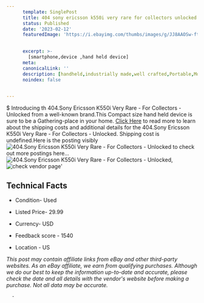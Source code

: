 ```yaml
---
      template: SinglePost
      title: 404 sony ericsson k550i very rare for collectors unlocked
      status: Published
      date: '2023-02-12'
      featuredImage: 'https://i.ebayimg.com/thumbs/images/g/JJ8AAOSw-ftj54Kn/s-l225.jpg'
       

      excerpt: >-
        [smartphone,device ,hand held device]
      meta:
      canonicalLink: ''
      description: [handheld,industrially made,well crafted,Portable,Mobile,Compact,Convenient,Lightweight,Maneuverable,Man-portable,Miniature,Carriable,Hand-held,Light,Holdable,Transportable,Mobile device,Pocket-sized,On-the-go,Wireless,Cordless,Compact size,Convenient size, smartphone,device ,hand held device]
      noindex: false
      

---
```

$
      Introducing th 404.Sony Ericsson K550i Very Rare - For Collectors - Unlocked from a well-known brand.This Compact size hand held device is sure to be a Gathering-place in your home. [Click Here](https://www.ebay.com/itm/165933899859?hash=item26a26e6053%3Ag%3AJJ8AAOSw-ftj54Kn&mkevt=1&mkcid=1&mkrid=711-53200-19255-0&campid=%253CePNCampaignId%253E&customid=%253CreferenceId%253E&toolid=10049) to read more to learn about the shipping costs and additional details for the 404.Sony Ericsson K550i Very Rare - For Collectors - Unlocked. Shipping cost is undefined.Here is the posting visibly ![404.Sony Ericsson K550i Very Rare - For Collectors - Unlocked](https://i.ebayimg.com/thumbs/images/g/JJ8AAOSw-ftj54Kn/s-l225.jpg) to check out more postings here... ![404.Sony Ericsson K550i Very Rare - For Collectors - Unlocked](https://i.ebayimg.com/images/g/JJ8AAOSw-ftj54Kn/s-l1600.jpg), ![check vendor page](https://origin-galleryplus.ebayimg.com/ws/web/165933899859_2_0_1/225x225.jpg,https://origin-galleryplus.ebayimg.com/ws/web/165933899859_3_0_1/225x225.jpg,https://origin-galleryplus.ebayimg.com/ws/web/165933899859_4_0_1/225x225.jpg,https://origin-galleryplus.ebayimg.com/ws/web/165933899859_5_0_1/225x225.jpg,https://origin-galleryplus.ebayimg.com/ws/web/165933899859_6_0_1/225x225.jpg,https://origin-galleryplus.ebayimg.com/ws/web/165933899859_7_0_1/225x225.jpg)'

      

 ## Technical Facts 



     
      

 - Condition- Used 


      

 - Listed Price- 29.99 


      

 - Currency- USD 


      

 - Feedback score - 1540 


      

 - Location - US 


      
      

 *_This post may contain affiliate links from eBay and other third-party websites. As an eBay affiliate, we earn from qualifying purchases. Although we do our best to keep the information up-to-date and accurate, please check the date and all details with the vendor's website before making a purchase. Not all data may be accurate._*




      -
